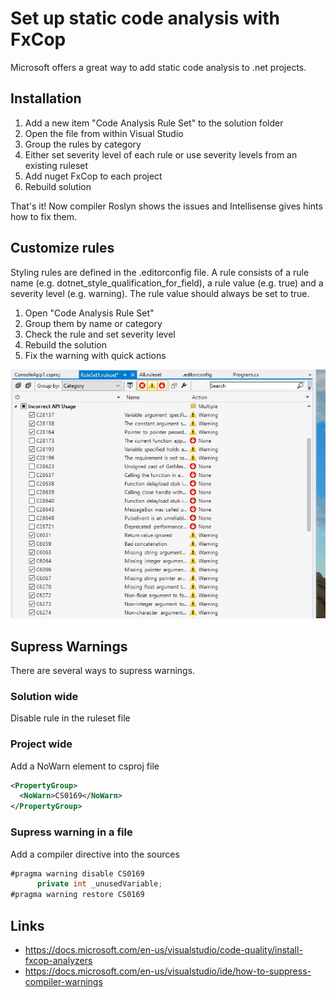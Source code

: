 # Set up static code analysis with FxCop

Microsoft offers a great way to add static code analysis to .net projects.

## Installation

1. Add a new item "Code Analysis Rule Set" to the solution folder
2. Open the file from within Visual Studio
3. Group the rules by category
4. Either set severity level of each rule or use severity levels from an existing ruleset
5. Add nuget FxCop to each project
6. Rebuild solution

That's it! Now compiler Roslyn shows the issues and Intellisense gives hints how to fix them.

## Customize rules

Styling rules are defined in the .editorconfig file. 
A rule consists of a rule name (e.g. dotnet_style_qualification_for_field), a rule value (e.g. true) and a severity level (e.g. warning).
The rule value should always be set to true.

1. Open "Code Analysis Rule Set"
2. Group them by name or category
3. Check the rule and set severity level
4. Rebuild the solution
5. Fix the warning with quick actions

![Live Demo](./images/configure-ruleset-livedemo.gif "Live Demo")


## Supress Warnings

There are several ways to supress warnings.

### Solution wide

Disable rule in the ruleset file



### Project wide

Add a NoWarn element to csproj file
 
```xml
<PropertyGroup>
  <NoWarn>CS0169</NoWarn>
</PropertyGroup>
```

### Supress warning in a file

Add a compiler directive into the sources

```csharp
#pragma warning disable CS0169  
      private int _unusedVariable;
#pragma warning restore CS0169  
```
## Links

* https://docs.microsoft.com/en-us/visualstudio/code-quality/install-fxcop-analyzers
* https://docs.microsoft.com/en-us/visualstudio/ide/how-to-suppress-compiler-warnings